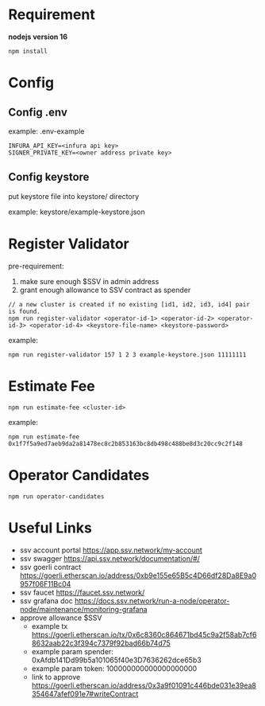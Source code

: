 # Requirement

**nodejs version 16**

```
npm install
```

# Config

## Config .env
example: .env-example
```
INFURA_API_KEY=<infura api key>
SIGNER_PRIVATE_KEY=<owner address private key>
```

## Config keystore
put keystore file into keystore/ directory

example: keystore/example-keystore.json

# Register Validator

pre-requirement:
1. make sure enough $SSV in admin address
2. grant enough allowance to SSV contract as spender

```
// a new cluster is created if no existing [id1, id2, id3, id4] pair is found.
npm run register-validator <operator-id-1> <operator-id-2> <operator-id-3> <operator-id-4> <keystore-file-name> <keystore-password>

```

example:
```
npm run register-validator 157 1 2 3 example-keystore.json 11111111
```

# Estimate Fee
```
npm run estimate-fee <cluster-id>
```

example:
```
npm run estimate-fee 0x1f7f5a9ed7aeb9da2a81478ec8c2b853163bc8db498c488be8d3c20cc9c2f148
```

# Operator Candidates
```
npm run operator-candidates
```

# Useful Links

- ssv account portal https://app.ssv.network/my-account
- ssv swagger https://api.ssv.network/documentation/#/
- ssv goerli contract https://goerli.etherscan.io/address/0xb9e155e65B5c4D66df28Da8E9a0957f06F11Bc04
- ssv faucet https://faucet.ssv.network/
- ssv grafana doc https://docs.ssv.network/run-a-node/operator-node/maintenance/monitoring-grafana 
- approve allowance $SSV
    - example tx https://goerli.etherscan.io/tx/0x6c8360c864671bd45c9a2f58ab7cf68632aab22c3f394c7379f92bad66b74d75
    - example param spender: 0xAfdb141Dd99b5a101065f40e3D7636262dce65b3
    - example param token: 100000000000000000000
    - link to approve https://goerli.etherscan.io/address/0x3a9f01091c446bde031e39ea8354647afef091e7#writeContract
  
